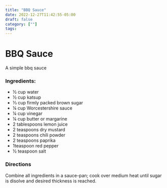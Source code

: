 ```yaml
---
title: "BBQ Sauce"
date: 2022-12-27T11:42:55-05:00
draft: false
category: [""]
tags:
---
```


# BBQ Sauce

A simple bbq sauce

### Ingredients:

- ½ cup water
- ½ cup katsup
- ⅓ cup firmly packed brown sugar
- ¼ cup Worcestershire sauce
- ¼ cup vinegar
- ¼ cup butter or margarine
- 2 tablespoons lemon juice
- 2 teaspoons dry mustard
- 2 teaspoons chili powder
- 2 teaspoons paprika
- 1teaspoon red pepper
- ½ teaspoon salt

### Directions

Combine all ingredients in a sauce-pan; cook over medium heat until sugar is disolve and desired thickness is reached.

